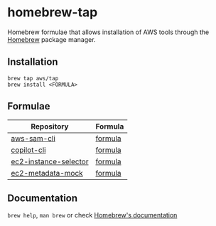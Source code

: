 # homebrew-tap

Homebrew formulae that allows installation of AWS tools through the [Homebrew](https://brew.sh/) package manager.


## Installation

```
brew tap aws/tap
brew install <FORMULA>
```

## Formulae

| Repository | Formula |
| ---------- | ------- |
| [aws-sam-cli](https://github.com/awslabs/aws-sam-cli) | [formula](Formula/aws-sam-cli.rb) |
| [copilot-cli](https://github.com/aws/copilot-cli) | [formula](Formula/copilot-cli.rb) |
| [ec2-instance-selector](https://github.com/aws/amazon-ec2-instance-selector) | [formula](Formula/ec2-instance-selector.rb) |
| [ec2-metadata-mock](https://github.com/aws/amazon-ec2-metadata-mock) | [formula](Formula/ec2-metadata-mock.rb) |


## Documentation

`brew help`, `man brew` or check [Homebrew's documentation](https://docs.brew.sh/)

